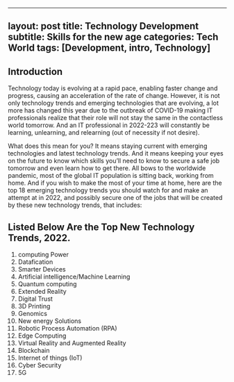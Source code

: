 
---
layout: post
title: Technology Development
subtitle: Skills for the new age
categories: Tech World
tags: [Development, intro, Technology]
---

## Introduction


Technology today is evolving at a rapid pace, enabling faster change and progress, causing an acceleration of the rate of change. However, it is not only technology trends and emerging technologies that are evolving, a lot more has changed this year due to the outbreak of COVID-19 making IT professionals realize that their role will not stay the same in the contactless world tomorrow. And an IT professional in 2022-223 will constantly be learning, unlearning, and relearning (out of necessity if not desire).

What does this mean for you? It means staying current with emerging technologies and latest technology trends. And it means keeping your eyes on the future to know which skills you’ll need to know to secure a safe job tomorrow and even learn how to get there. All bows to the worldwide pandemic, most of the global IT population is sitting back, working from home. And if you wish to make the most of your time at home, here are the top 18 emerging technology trends you should watch for and make an attempt at in 2022, and possibly secure one of the jobs that will be created by these new technology trends, that includes:

## **Listed Below Are the Top New Technology Trends, 2022.**

1. computing Power
2. Datafication
3. Smarter Devices
4. Artificial intelligence/Machine Learning
5. Quantum computing
6. Extended Reality
7. Digital Trust
8. 3D Printing
9. Genomics
10. New energy Solutions
11. Robotic Process Automation (RPA)
12. Edge Computing
13. Virtual Reality and Augmented Reality
14. Blockchain
15. Internet of things (IoT)
16. Cyber Security
17. 5G
